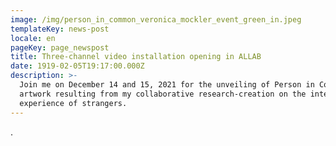 ```yaml
---
image: /img/person_in_common_veronica_mockler_event_green_in.jpeg
templateKey: news-post
locale: en
pageKey: page_newspost
title: Three-channel video installation opening in ALLAB
date: 1919-02-05T19:17:00.000Z
description: >-
  Join me on December 14 and 15, 2021 for the unveiling of Person in Common, the
  artwork resulting from my collaborative research-creation on the interview
  experience of strangers.
---
```

.
